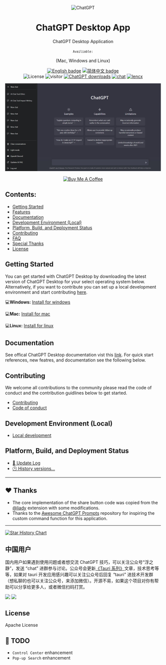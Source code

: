 <div align="center">
<p align="center">
  <img width="180" src="./public/logo.png" alt="ChatGPT">
  <h1 align="center">ChatGPT Desktop App</h1>
  <p align="center">ChatGPT Desktop Application</p>
  <code align="center"><small>Availiable:</small></code>
  <p align="center">(Mac, Windows and Linux)</p>



[![English badge](https://img.shields.io/badge/%E8%8B%B1%E6%96%87-English-blue)](./README.md)
[![简体中文 badge](https://img.shields.io/badge/%E7%AE%80%E4%BD%93%E4%B8%AD%E6%96%87-Simplified%20Chinese-blue)](https://github.com/lencx/ChatGPT/blob/main/docs/Chinese_ZH_CN/README-ZH_CN.md)\
![License](https://img.shields.io/badge/License-Apache%202-green.svg)
![visitor](https://visitor-badge.glitch.me/badge?page_id=lencx.chatgpt)
[![ChatGPT downloads](https://img.shields.io/github/downloads/lencx/ChatGPT/total.svg?style=flat-square)](https://github.com/lencx/ChatGPT/releases)
[![chat](https://img.shields.io/badge/chat-discord-blue?style=flat&logo=discord)](https://discord.gg/aPhCRf4zZr)
[![lencx](https://img.shields.io/badge/follow-lencx__-blue?style=flat&logo=Twitter)](https://twitter.com/lencx_)


![ChatGPT Desktop](assets\chatGPT-Desktop.jpg)



<!-- [![lencx](https://img.shields.io/twitter/follow/lencx_.svg?style=social)](https://twitter.com/lencx_) -->

<!-- [![中文版 badge](https://img.shields.io/badge/%E4%B8%AD%E6%96%87-Traditional%20Chinese-blue)](./README-ZH.md) -->

<a href="https://www.buymeacoffee.com/lencx" target="_blank"><img src="https://cdn.buymeacoffee.com/buttons/v2/default-blue.png" alt="Buy Me A Coffee" style="height: 40px !important;width: 145px !important;" ></a>
</div>

## Contents:

- [Getting Started](#-Install)
- [Features](#-Features)
- [Documentation](#-Documentation)
- [Development Environment (Local)](#-Development_Environment)
- [Platform, Build, and Deployment Status](#-Platform)
- [Contributing](#-Contributing)
- [FAQ](#-FAQ)
- [Special Thanks](#-Thanks)
- [License](#-License)


## Getting Started
You can get started with ChatGPT Desktop by downloading the latest version of ChatGPT Desktop for your select operating system below. Alternatively, if you want to contribute you can set up a local development environment and start contributing [here](#-Contributing).

💻**Windows:** [Install for windows](https://github.com/lencx/ChatGPT/blob/main/docs/install-docs/windows-install.md)

💻**Mac:** [Install for mac](https://github.com/lencx/ChatGPT/blob/main/docs/install-docs/mac-install.md)

💻**Linux:** [Install for linux](https://github.com/lencx/ChatGPT/blob/main/docs/install-docs/linux-install.md)

## Documentation
See offical ChatGPT Desktop documentation vist this  [link](https://app.nofwl.com/). For quick start references, new featres, and documentation see the following below.



## Contributing
We welcome all contributions to the community please read the code of conduct and the contribution guidlines below to get started.

- [Contributing](https://github.com/lencx/ChatGPT/blob/main/docs/contribute-docs/CONTRIBUTING.md)
- [Code of conduct](https://github.com/lencx/ChatGPT/blob/main/docs/contribute-docs/CODE_OF_CONDUCT.md)
## Development Environment (Local)
- [Local development](https://github.com/lencx/ChatGPT/blob/main/docs/development/development.md)
## Platform, Build, and Deployment Status
- [📝 Update Log](./UPDATE_LOG.md)
- [🕒 History versions...](https://github.com/lencx/ChatGPT/releases)



---------------------------------------------------------------





## ❤️ Thanks

- The core implementation of the share button code was copied from the [@liady](https://github.com/liady) extension with some modifications.
- Thanks to the [Awesome ChatGPT Prompts](https://github.com/f/awesome-chatgpt-prompts) repository for inspiring the custom command function for this application.

---

[![Star History Chart](https://api.star-history.com/svg?repos=lencx/chatgpt&type=Timeline)](https://star-history.com/#lencx/chatgpt&Timeline)

## 中国用户

国内用户如果遇到使用问题或者想交流 ChatGPT 技巧，可以关注公众号“浮之静”，发送 “chat” 进群参与讨论。公众号会更新[《Tauri 系列》](https://mp.weixin.qq.com/mp/appmsgalbum?__biz=MzIzNjE2NTI3NQ==&action=getalbum&album_id=2593843659863752704)文章，技术思考等等，如果对 tauri 开发应用感兴趣可以关注公众号后回复 “tauri” 进技术开发群（想私聊的也可以关注公众号，来添加微信）。开源不易，如果这个项目对你有帮助可以分享给更多人，或者微信扫码打赏。

<img width="180" src="https://user-images.githubusercontent.com/16164244/207228300-ea5c4688-c916-4c55-a8c3-7f862888f351.png"> <img width="200" src="https://user-images.githubusercontent.com/16164244/207228025-117b5f77-c5d2-48c2-a070-774b7a1596f2.png">

## License

Apache License


## 📌 TODO

<!-- - Web access capability ([#20](https://github.com/lencx/ChatGPT/issues/20)) -->

- `Control Center` enhancement
- `Pop-up Search` enhancement

